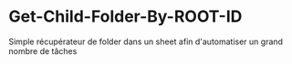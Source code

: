 # Get-Child-Folder-By-ROOT-ID
Simple récupérateur de folder dans un sheet afin d'automatiser un grand nombre de tâches 

